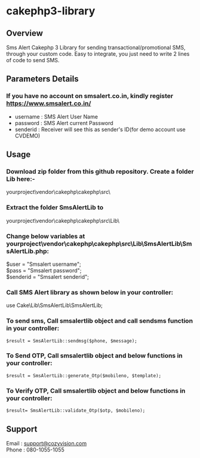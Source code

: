 # cakephp3-library

<h2>Overview</h2> 
Sms Alert Cakephp 3 Library for sending transactional/promotional SMS, through your custom code. Easy to integrate, you just need to write 2 lines of code to send SMS.

<h2>Parameters Details</h2>
<h3>If you have no account on smsalert.co.in, kindly register <a href="https://www.smsalert.co.in/">https://www.smsalert.co.in/</a></h3>
<ul>
        <li>username : SMS Alert User Name</li>
        <li>password : SMS Alert current Password</li>
        <li>senderid : Receiver will see this as sender's ID(for demo account use CVDEMO)</li>
</ul>




<h2>Usage</h2>
<h3>Download zip folder from this github repository. Create a folder Lib here:-  </h3>
yourproject\vendor\cakephp\cakephp\src\ <h3> Extract the folder SmsAlertLib to</h3> yourproject\vendor\cakephp\cakephp\src\Lib\


<h3>Change below variables at yourproject\vendor\cakephp\cakephp\src\Lib\SmsAlertLib\SmsAlertLib.php:</h3>
	$user = "Smsalert username";<br>
	$pass = "Smsalert password";<br>
	$senderid = "Smsalert senderid";

<h3>Call SMS Alert library as shown below in your controller:</h3>
	use Cake\Lib\SmsAlertLib\SmsAlertLib;

<h3>To send sms, Call smsalertlib object and call sendsms function in your controller:</h3>

	$result = SmsAlertLib::sendmsg($phone, $message);


<h3>To Send OTP, Call smsalertlib object and below functions in your controller:</h3>
	
	$result = SmsAlertLib::generate_Otp($mobileno, $template);


<h3>To Verify OTP, Call smsalertlib object and below functions in your controller:</h3>
	
	$result= SmsAlertLib::validate_Otp($otp, $mobileno);


<h2>Support</h2>
Email : <a href="support@cozyvision.com">support@cozyvision.com</a><br>
Phone : 080-1055-1055
